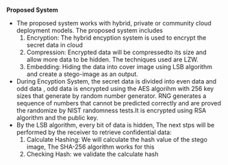**Proposed System**
<p>
  <ul>
    <li>
      The proposed system works with hybrid, private or community cloud deployment models. The proposed system includes
      <ol>
        <li>
          Encryption: The hybrid encyption system is used to encrypt the secret data in cloud
        </li>
        <li>
          Compression: Encrypted data will be compressedto its size and allow more data to be hidden. The techniques used are LZW.
        </li>
        <li>
          Embedding: Hiding the data into cover image using LSB algorithm and create a stego-image as an output.
        </li>
      </ol>
      <li>
        During Encyption System, the secret data is divided into even data and odd data , odd data is encrypted using the AES algorihm with 256 key sizes that generate by random number generator. RNG generates a sequence of numbers that cannot be predicted correctly and are proved the randomize by NIST randomness tests.It is encrypted using RSA algorithm and the public key.
      </li>
    <li>
      By the LSB algorithm, every bit of data is hidden, The next stps will be performed by the receiver to retrieve confidential data:
      <ol>
        <li>
        Calculate Hashing: We will calculate the hash value of the stego image, The SHA-256 algorithm works for this</li>
        <li>
          Checking Hash: we validate the calculate hash 
    </li>
     </li>
  </ul>
</p>
